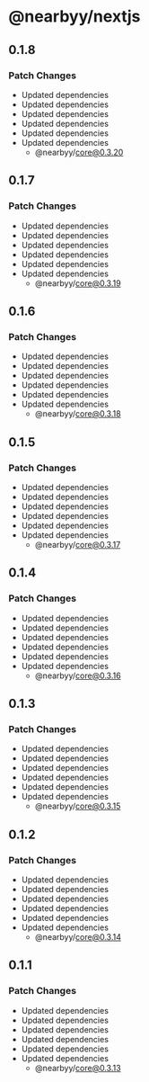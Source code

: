 # @nearbyy/nextjs

## 0.1.8

### Patch Changes

- Updated dependencies
- Updated dependencies
- Updated dependencies
- Updated dependencies
- Updated dependencies
- Updated dependencies
  - @nearbyy/core@0.3.20

## 0.1.7

### Patch Changes

- Updated dependencies
- Updated dependencies
- Updated dependencies
- Updated dependencies
- Updated dependencies
- Updated dependencies
  - @nearbyy/core@0.3.19

## 0.1.6

### Patch Changes

- Updated dependencies
- Updated dependencies
- Updated dependencies
- Updated dependencies
- Updated dependencies
- Updated dependencies
  - @nearbyy/core@0.3.18

## 0.1.5

### Patch Changes

- Updated dependencies
- Updated dependencies
- Updated dependencies
- Updated dependencies
- Updated dependencies
- Updated dependencies
  - @nearbyy/core@0.3.17

## 0.1.4

### Patch Changes

- Updated dependencies
- Updated dependencies
- Updated dependencies
- Updated dependencies
- Updated dependencies
- Updated dependencies
  - @nearbyy/core@0.3.16

## 0.1.3

### Patch Changes

- Updated dependencies
- Updated dependencies
- Updated dependencies
- Updated dependencies
- Updated dependencies
- Updated dependencies
  - @nearbyy/core@0.3.15

## 0.1.2

### Patch Changes

- Updated dependencies
- Updated dependencies
- Updated dependencies
- Updated dependencies
- Updated dependencies
- Updated dependencies
  - @nearbyy/core@0.3.14

## 0.1.1

### Patch Changes

- Updated dependencies
- Updated dependencies
- Updated dependencies
- Updated dependencies
- Updated dependencies
- Updated dependencies
  - @nearbyy/core@0.3.13
